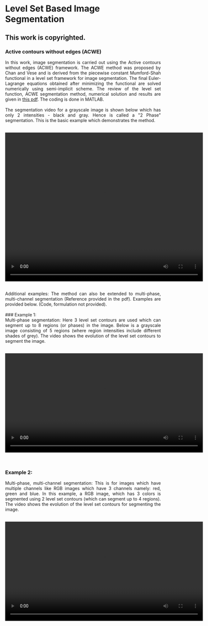 # Level Set Based Image Segmentation
## This work is copyrighted.


###  Active contours without edges (ACWE)
<div style="text-align: justify"> 
In this work, image segmentation is carried out using the Active contours without edges (ACWE) framework. The ACWE method was proposed by Chan and Vese and is derived from the piecewise constant Mumford-Shah functional in a level set framework for image segmentation. The final Euler-Lagrange equations obtained after minimizing the functional are solved numerically using semi-implicit scheme. The review of the level set function, ACWE segmentation method, numerical solution and results are given in <a href="Latex/main.pdf" target="blank">this pdf</a>. 
The coding is done in MATLAB.
<br/>
<br/>
 The segmentation video for a grayscale image is shown below which has only 2 intensities - black and gray. Hence is called a "2 Phase" segmentation. This is the basic example which demonstrates the method.
</div>

<br/>
<p align="center">
<video width="640" height="480" controls preload>
  <source src="videos/2phase_levelset.mp4">
</video>
</p>

<br/>
<div style="text-align: justify"> 
Additional examples: The method can also be extended to multi-phase, multi-channel segmentation (Reference provided in the pdf). Examples are provided below. (Code, formulation not provided).
</div>
<br/>
### Example 1: 
<div style="text-align: justify"> 
Multi-phase segmentation: Here 3 level set contours are used which can segment up to 8 regions (or phases) in the image. Below is a grayscale image consisting of 5 regions (where region intensities include different shades of grey). The video shows the evolution of the level set contours to segment the image.
</div>
<br/>
<p align="center">
<video width="640" controls preload>
  <source src="videos/multiphase.mp4">
</video>
</p>
<br/>

### Example 2: 
<div style="text-align: justify"> 
Multi-phase, multi-channel segmentation: This is for images which have multiple channels like RGB images which have 3 channels namely: red, green and blue. In this example, a RGB image, which has 3 colors is segmented using 2 level set contours (which can segment up to 4 regions). The video shows the evolution of the level set contours for segmenting the image.
</div>
<br/>
<p align="center">
<video width="640" controls preload>
  <source src="videos/RGB.mp4">
</video>
</p>
<br/>








